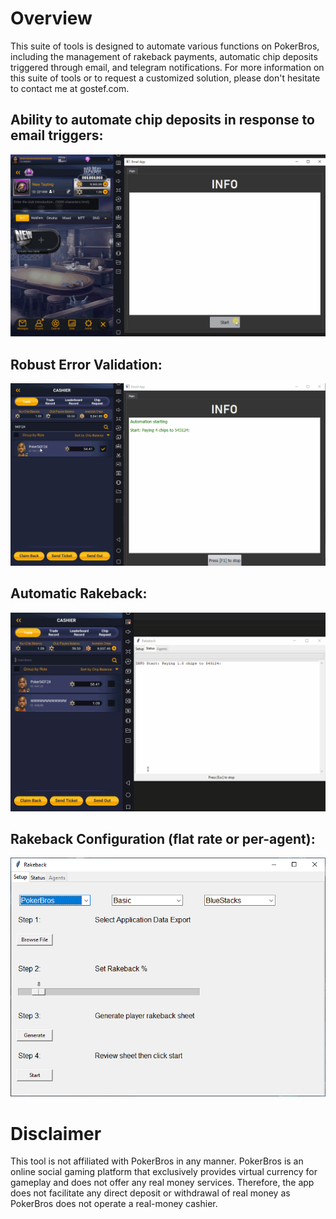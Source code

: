 # Overview

This suite of tools is designed to automate various functions on PokerBros, including the management of rakeback payments, automatic chip deposits triggered through email, and telegram notifications. For more information on this suite of tools or to request a customized solution, please don't hesitate to contact me at gostef.com.



## Ability to automate chip deposits in response to email triggers:
![Gif](img/email_automation.gif)




## Robust Error Validation:
![Gif](img/email_automation_error.gif)




## Automatic Rakeback:
![Gif](img/rakeback.gif)




## Rakeback Configuration (flat rate or per-agent):
![Img](img/rakeback.PNG)




# Disclaimer

This tool is not affiliated with PokerBros in any manner. PokerBros is an online social gaming platform that exclusively provides virtual currency for gameplay and does not offer any real money services. Therefore, the app does not facilitate any direct deposit or withdrawal of real money as PokerBros does not operate a real-money cashier.